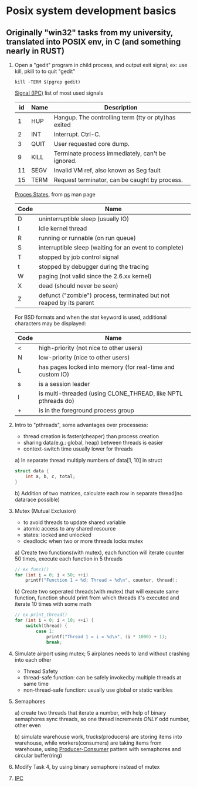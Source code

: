 # Posix system development basics

## Originally "win32" tasks from my university, translated into POSIX env, in C (and something nearly in RUST)

1. Open a "gedit" program in child process, and output exit signal; ex: use kill, pkill to to quit "gedit"

    ```console
    kill -TERM $(pgrep gedit)
    ```

    [Signal (IPC)](https://en.wikipedia.org/wiki/Signal_(IPC)) list of most used signals

    id | Name | Description
    --- | --- | ---
    1 | HUP  | Hangup. The controlling term (tty or pty)has exited
    2 | INT  | Interrupt. Ctrl-C.
    3 | QUIT | User requested core dump.
    9 | KILL | Terminate process immediately, can't be ignored.
    11 | SEGV | Invalid VM ref, also known as Seg fault
    15 | TERM | Request terminator, can be caught by process.

    [Proces States](https://en.wikipedia.org/wiki/Process_state#Primary_process_states), from [ps](https://en.wikipedia.org/wiki/Ps_(Unix)) man page

    Code | Name
    --- | ---
    D | uninterruptible sleep (usually IO)
    I | Idle kernel thread
    R | running or runnable (on run queue)
    S | interruptible sleep (waiting for an event to complete)
    T | stopped by job control signal
    t | stopped by debugger during the tracing
    W | paging (not valid since the 2.6.xx kernel)
    X | dead (should never be seen)
    Z | defunct ("zombie") process, terminated but not reaped by its parent

    For BSD formats and when the stat keyword is used, additional characters may be displayed:

    Code | Name
    --- | ---
    < | high-priority (not nice to other users)
    N | low-priority (nice to other users)
    L | has pages locked into memory (for real-time and custom IO)
    s | is a session leader
    l | is multi-threaded (using CLONE_THREAD, like NPTL pthreads do)
    \+ | is in the foreground process group

2. Intro to "pthreads", some advantages over processess:
    * thread creation is faster(cheaper) than process creation
    * sharing data(e.g.: global, heap) between threads is easier
    * context-switch time usually lower for threads

    a) In separate thread multiply numbers of data[1, 10] in struct

    ```c
    struct data {
        int a, b, c, total;
    }
    ```

    b) Addition of two matrices, calculate each row in separate thread(no datarace possible)

3. Mutex (Mutual Exclusion)
    * to avoid threads to update shared variable
    * atomic access to any shared resource
    * states: locked and unlocked
    * deadlock: when two or more threads locks mutex

    a) Create two functions(with mutex), each function will iterate counter 50 times, execute each function in 5 threads

    ```c
    // ex func1()
    for (int i = 0; i < 50; ++i)
        printf("Function 1 = %d; Thread = %d\n", counter, thread);
    ```

    b) Create two seperated threads(with mutex) that will execute same function, function should print from which threads it's executed and iterate 10 times with some math

    ```c
    // ex print_thread()
    for (int i = 0; i < 10; ++i) {
        switch(thread) {
            case 1:
                printf("Thread 1 = i = %d\n", (i * 1000) + 1);
                break;
    ```

4. Simulate airport using mutex; 5 airplanes needs to land without crashing into each other
    * Thread Safety
    * thread-safe function: can be safely invokedby multiple threads at same time
    * non-thread-safe function: usually use global or static varibles

5. Semaphores

    a) create two threads that iterate a number, with help of binary semaphores sync threads, so one thread increments *ONLY* odd number, other even

    b) simulate warehouse work, trucks(producers) are storing items into warehouse, while workers(consumers) are taking items from warehouse, using [Producer-Consumer](https://en.wikipedia.org/wiki/Producer%E2%80%93consumer_problem) pattern with semaphores and circular buffer(ring)

6. Modify Task 4, by using binary semaphore instead of mutex

7. [IPC](IPC.md)